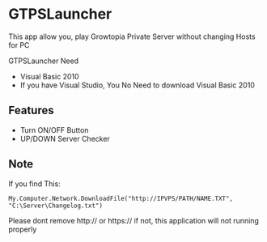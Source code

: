 # GTPSLauncher
This app allow you, play Growtopia Private Server without changing Hosts for PC

GTPSLauncher Need
- Visual Basic 2010
- If you have Visual Studio, You No Need to download Visual Basic 2010

## Features
- Turn ON/OFF Button
- UP/DOWN Server Checker

## Note
If you find This:
```
My.Computer.Network.DownloadFile("http://IPVPS/PATH/NAME.TXT", "C:\Server\Changelog.txt")
```
Please dont remove http:// or https:// if not, this application will not running properly
